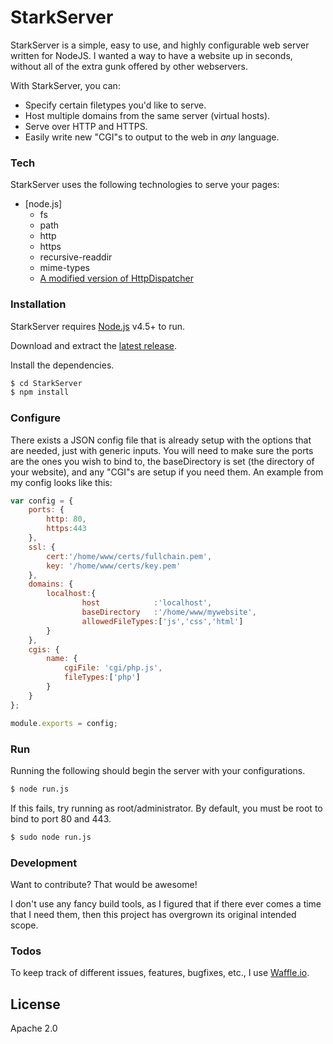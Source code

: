 # StarkServer

StarkServer is a simple, easy to use, and highly configurable web server written for NodeJS. I wanted a way to have a website up in seconds, without all of the extra gunk offered by other webservers.

With StarkServer, you can:
* Specify certain filetypes you'd like to serve.
* Host multiple domains from the same server (virtual hosts).
* Serve over HTTP and HTTPS.
* Easily write new "CGI"s to output to the web in *any* language.

### Tech

StarkServer uses the following technologies to serve your pages:

* [node.js]
  - fs
  - path
  - http
  - https
  - recursive-readdir
  - mime-types
  - [A modified version of HttpDispatcher](https://github.com/FizzyGalacticus/HttpDispatcher)

### Installation

StarkServer requires [Node.js](https://nodejs.org/) v4.5+ to run.

Download and extract the [latest release](https://github.com/FizzyGalacticus/StarkServer/archive/master.zip).

Install the dependencies.

```sh
$ cd StarkServer
$ npm install
```

### Configure
There exists a JSON config file that is already setup with the options that are needed, just with generic inputs. You will need to make sure the ports are the ones you wish to bind to, the baseDirectory is set (the directory of your website), and any "CGI"s are setup if you need them. An example from my config looks like this:

```js
var config = {
    ports: {
        http: 80,
        https:443
    },
    ssl: {
        cert:'/home/www/certs/fullchain.pem',
        key: '/home/www/certs/key.pem'
    },
    domains: {
        localhost:{
                host            :'localhost',
                baseDirectory   :'/home/www/mywebsite',
                allowedFileTypes:['js','css','html']
        }
    },
    cgis: {
        name: {
            cgiFile: 'cgi/php.js',
            fileTypes:['php']
        }
    }
};

module.exports = config;
```

### Run
Running the following should begin the server with your configurations.
```sh
$ node run.js
```

If this fails, try running as root/administrator. By default, you must be root to bind to port 80 and 443.
```sh
$ sudo node run.js
```

### Development

Want to contribute? That would be awesome!

I don't use any fancy build tools, as I figured that if there ever comes a time that I need them, then this project has overgrown its original intended scope.

### Todos
To keep track of different issues, features, bugfixes, etc., I use [Waffle.io](https://waffle.io/FizzyGalacticus/StarkServer).

License
-------

Apache 2.0